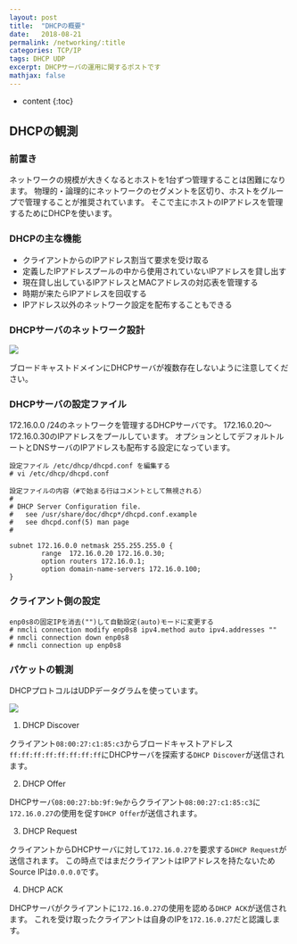```yaml
---
layout: post
title:  "DHCPの概要"
date:   2018-08-21
permalink: /networking/:title
categories: TCP/IP
tags: DHCP UDP
excerpt: DHCPサーバの運用に関するポストです
mathjax: false
---
```

 
* content
{:toc}

## DHCPの観測

### 前置き

ネットワークの規模が大きくなるとホストを1台ずつ管理することは困難になります。
物理的・論理的にネットワークのセグメントを区切り、ホストをグループで管理することが推奨されています。
そこで主にホストのIPアドレスを管理するためにDHCPを使います。

### DHCPの主な機能

- クライアントからのIPアドレス割当て要求を受け取る
- 定義したIPアドレスプールの中から使用されていないIPアドレスを貸し出す
- 現在貸し出しているIPアドレスとMACアドレスの対応表を管理する
- 時期が来たらIPアドレスを回収する
- IPアドレス以外のネットワーク設定を配布することもできる

### DHCPサーバのネットワーク設計

![]({{site.baseurl}}/images/dhcp/dhcp_network.png)

ブロードキャストドメインにDHCPサーバが複数存在しないように注意してください。

### DHCPサーバの設定ファイル

172.16.0.0 /24のネットワークを管理するDHCPサーバです。
172.16.0.20～172.16.0.30のIPアドレスをプールしています。
オプションとしてデフォルトルートとDNSサーバのIPアドレスも配布する設定になっています。

```
設定ファイル /etc/dhcp/dhcpd.conf を編集する
# vi /etc/dhcp/dhcpd.conf
```
```
設定ファイルの内容（#で始まる行はコメントとして無視される）
#
# DHCP Server Configuration file.
#   see /usr/share/doc/dhcp*/dhcpd.conf.example
#   see dhcpd.conf(5) man page
#

subnet 172.16.0.0 netmask 255.255.255.0 {
        range  172.16.0.20 172.16.0.30;
        option routers 172.16.0.1;
        option domain-name-servers 172.16.0.100;
}
```

### クライアント側の設定

```
enp0s8の固定IPを消去("")して自動設定(auto)モードに変更する
# nmcli connection modify enp0s8 ipv4.method auto ipv4.addresses ""
# nmcli connection down enp0s8
# nmcli connection up enp0s8
```

### パケットの観測

DHCPプロトコルはUDPデータグラムを使っています。

![]({{site.baseurl}}/images/dhcp/packet.png)

1. DHCP Discover

クライアント`08:00:27:c1:85:c3`からブロードキャストアドレス`ff:ff:ff:ff:ff:ff:ff:ff`にDHCPサーバを探索する`DHCP Discover`が送信されます。

2. DHCP Offer

DHCPサーバ`08:00:27:bb:9f:9e`からクライアント`08:00:27:c1:85:c3`に`172.16.0.27`の使用を促す`DHCP Offer`が送信されます。

3. DHCP Request

クライアントからDHCPサーバに対して`172.16.0.27`を要求する`DHCP Request`が送信されます。
この時点ではまだクライアントはIPアドレスを持たないためSource IPは`0.0.0.0`です。

4. DHCP ACK

DHCPサーバがクライアントに`172.16.0.27`の使用を認める`DHCP ACK`が送信されます。
これを受け取ったクライアントは自身のIPを`172.16.0.27`だと認識します。
